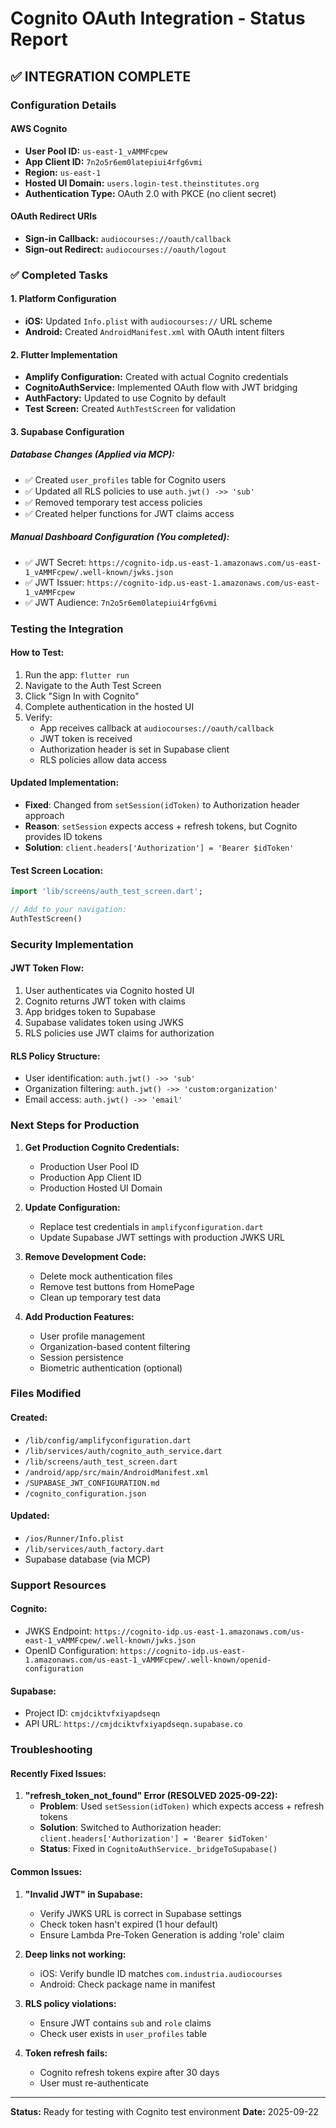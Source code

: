 # Cognito OAuth Integration - Status Report

## ✅ INTEGRATION COMPLETE

### Configuration Details

#### AWS Cognito
- **User Pool ID:** `us-east-1_vAMMFcpew`
- **App Client ID:** `7n2o5r6em0latepiui4rfg6vmi`
- **Region:** `us-east-1`
- **Hosted UI Domain:** `users.login-test.theinstitutes.org`
- **Authentication Type:** OAuth 2.0 with PKCE (no client secret)

#### OAuth Redirect URIs
- **Sign-in Callback:** `audiocourses://oauth/callback`
- **Sign-out Redirect:** `audiocourses://oauth/logout`

### ✅ Completed Tasks

#### 1. Platform Configuration
- **iOS:** Updated `Info.plist` with `audiocourses://` URL scheme
- **Android:** Created `AndroidManifest.xml` with OAuth intent filters

#### 2. Flutter Implementation
- **Amplify Configuration:** Created with actual Cognito credentials
- **CognitoAuthService:** Implemented OAuth flow with JWT bridging
- **AuthFactory:** Updated to use Cognito by default
- **Test Screen:** Created `AuthTestScreen` for validation

#### 3. Supabase Configuration

##### Database Changes (Applied via MCP):
- ✅ Created `user_profiles` table for Cognito users
- ✅ Updated all RLS policies to use `auth.jwt() ->> 'sub'`
- ✅ Removed temporary test access policies
- ✅ Created helper functions for JWT claims access

##### Manual Dashboard Configuration (You completed):
- ✅ JWT Secret: `https://cognito-idp.us-east-1.amazonaws.com/us-east-1_vAMMFcpew/.well-known/jwks.json`
- ✅ JWT Issuer: `https://cognito-idp.us-east-1.amazonaws.com/us-east-1_vAMMFcpew`
- ✅ JWT Audience: `7n2o5r6em0latepiui4rfg6vmi`

### Testing the Integration

#### How to Test:
1. Run the app: `flutter run`
2. Navigate to the Auth Test Screen
3. Click "Sign In with Cognito"
4. Complete authentication in the hosted UI
5. Verify:
   - App receives callback at `audiocourses://oauth/callback`
   - JWT token is received
   - Authorization header is set in Supabase client
   - RLS policies allow data access

#### Updated Implementation:
- **Fixed**: Changed from `setSession(idToken)` to Authorization header approach
- **Reason**: `setSession` expects access + refresh tokens, but Cognito provides ID tokens
- **Solution**: `client.headers['Authorization'] = 'Bearer $idToken'`

#### Test Screen Location:
```dart
import 'lib/screens/auth_test_screen.dart';

// Add to your navigation:
AuthTestScreen()
```

### Security Implementation

#### JWT Token Flow:
1. User authenticates via Cognito hosted UI
2. Cognito returns JWT token with claims
3. App bridges token to Supabase
4. Supabase validates token using JWKS
5. RLS policies use JWT claims for authorization

#### RLS Policy Structure:
- User identification: `auth.jwt() ->> 'sub'`
- Organization filtering: `auth.jwt() ->> 'custom:organization'`
- Email access: `auth.jwt() ->> 'email'`

### Next Steps for Production

1. **Get Production Cognito Credentials:**
   - Production User Pool ID
   - Production App Client ID
   - Production Hosted UI Domain

2. **Update Configuration:**
   - Replace test credentials in `amplifyconfiguration.dart`
   - Update Supabase JWT settings with production JWKS URL

3. **Remove Development Code:**
   - Delete mock authentication files
   - Remove test buttons from HomePage
   - Clean up temporary test data

4. **Add Production Features:**
   - User profile management
   - Organization-based content filtering
   - Session persistence
   - Biometric authentication (optional)

### Files Modified

#### Created:
- `/lib/config/amplifyconfiguration.dart`
- `/lib/services/auth/cognito_auth_service.dart`
- `/lib/screens/auth_test_screen.dart`
- `/android/app/src/main/AndroidManifest.xml`
- `/SUPABASE_JWT_CONFIGURATION.md`
- `/cognito_configuration.json`

#### Updated:
- `/ios/Runner/Info.plist`
- `/lib/services/auth_factory.dart`
- Supabase database (via MCP)

### Support Resources

#### Cognito:
- JWKS Endpoint: `https://cognito-idp.us-east-1.amazonaws.com/us-east-1_vAMMFcpew/.well-known/jwks.json`
- OpenID Configuration: `https://cognito-idp.us-east-1.amazonaws.com/us-east-1_vAMMFcpew/.well-known/openid-configuration`

#### Supabase:
- Project ID: `cmjdciktvfxiyapdseqn`
- API URL: `https://cmjdciktvfxiyapdseqn.supabase.co`

### Troubleshooting

#### Recently Fixed Issues:
1. **"refresh_token_not_found" Error (RESOLVED 2025-09-22):**
   - **Problem**: Used `setSession(idToken)` which expects access + refresh tokens
   - **Solution**: Switched to Authorization header: `client.headers['Authorization'] = 'Bearer $idToken'`
   - **Status**: Fixed in `CognitoAuthService._bridgeToSupabase()`

#### Common Issues:
1. **"Invalid JWT" in Supabase:**
   - Verify JWKS URL is correct in Supabase settings
   - Check token hasn't expired (1 hour default)
   - Ensure Lambda Pre-Token Generation is adding 'role' claim

2. **Deep links not working:**
   - iOS: Verify bundle ID matches `com.industria.audiocourses`
   - Android: Check package name in manifest

3. **RLS policy violations:**
   - Ensure JWT contains `sub` and `role` claims
   - Check user exists in `user_profiles` table

4. **Token refresh fails:**
   - Cognito refresh tokens expire after 30 days
   - User must re-authenticate

---

**Status:** Ready for testing with Cognito test environment
**Date:** 2025-09-22